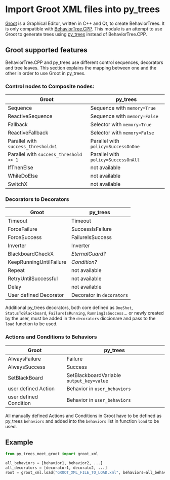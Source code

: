 # Import Groot XML files into py_trees

[Groot](https://github.com/BehaviorTree/Groot) is a Graphical Editor, written in C++ and Qt, to create BehaviorTrees. It is only compatible with [BehaviorTree.CPP](https://github.com/BehaviorTree/BehaviorTree.CPP). This module is an attempt to use Groot to generate trees using [py_trees](https://github.com/splintered-reality/py_trees) instead of BehaviorTree.CPP.

## Groot supported features 

BehaviorTree.CPP and py_trees use different control sequences, decorators and tree leaves. This section explains the mapping between one and the other in order to use Groot in py_trees.

### Control nodes to Composite nodes:

| Groot | py_trees |
|-------|----------|
| Sequence | Sequence with `memory=True` |
| ReactiveSequence | Sequence with `memory=False` |
| Fallback | Selector with `memory=True` |
| ReactiveFallback | Selector with `memory=False` |
| Parallel with `success_threshold=1` | Parallel with `policy=SuccessOnOne` |
| Parallel with `success_threshold <> 1` | Parallel with `policy=SuccessOnAll` |
| IfThenElse | not available |
| WhileDoElse | not available |
| SwitchX | not available |


### Decorators to Decorators

| Groot | py_trees |
|-------|----------|
| Timeout | Timeout |
| ForceFailure | SuccessIsFailure |
| ForceSuccess | FailureIsSuccess |
| Inverter | Inverter | 
| BlackboardCheckX | *EternalGuard?* | 
| KeepRunningUntilFailure | *Condition?* |
| Repeat | not available |
| RetryUntilSuccessful | not available |
| Delay | not available |
| User defined Decorator | Decorator in `decorators` |

Additional py_trees decorators, both core defined as `OneShot`, `StatusToBlackboard`, `FailureIsRunning`, `RunningIsSuccess`... or newly created by the user, must be added in the `decorators` diccionare and pass to the `load` function to be used.


### Actions and Conditions to Behaviors

| Groot | py_trees |
|-------|----------|
| AlwaysFailure | Failure |
| AlwaysSuccess | Success |
| SetBlackBoard | SetBlackboardVariable `output_key=value` |
| user defined Action | Behavior in `user_behaviors` |
| user defined Condition | Behavior in `user_behaviors` |


All manually defined Actions and Conditions in Groot have to be defined as py_trees `behaviors` and added into the `behaviors` list in function `load` to be used.

## Example

```python
from py_trees_meet_groot import groot_xml

all_behaviors = [behavior1, behavior2, ...]
all_decorators = [decorator1, decorato2, ...]
root = groot_xml.load("GROOT_XML_FILE_TO_LOAD.xml", behaviors=all_behaviors, decorators=all_decorators)
```